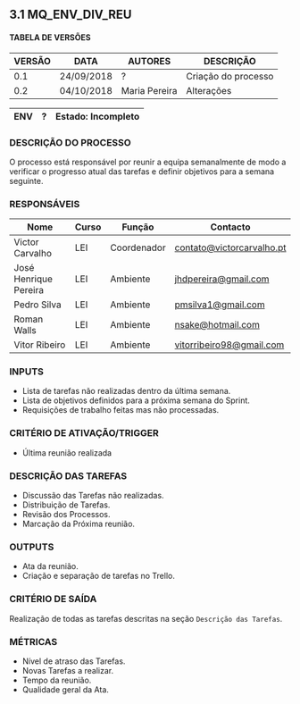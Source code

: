 ## 3.1 MQ_ENV_DIV_REU
#### TABELA DE VERSÕES
| VERSÃO | DATA | AUTORES | DESCRIÇÃO |
|--------|------|---------|-----------|
| 0.1 | 24/09/2018 | ? | Criação do processo |
| 0.2 | 04/10/2018 | Maria Pereira | Alterações |

| ENV | ? | Estado: Incompleto |
| - | - | - |

### **DESCRIÇÃO DO PROCESSO**
O processo está responsável por reunir a equipa semanalmente de modo a verificar o progresso atual das tarefas e definir objetivos para a semana seguinte.

### **RESPONSÁVEIS**
| Nome | Curso | Função | Contacto |
| -    | -     | -      | -        |
| Victor Carvalho       | LEI | Coordenador |contato@victorcarvalho.pt|
| José Henrique Pereira | LEI | Ambiente    |jhdpereira@gmail.com |
| Pedro Silva           | LEI | Ambiente    |pmsilva1@gmail.com  |
| Roman Walls           | LEI | Ambiente    |nsake@hotmail.com  |
| Vitor Ribeiro         | LEI | Ambiente    |vitorribeiro98@gmail.com |

### **INPUTS**
* Lista de tarefas não realizadas dentro da última semana.
* Lista de objetivos definidos para a próxima semana do Sprint.
* Requisições de trabalho feitas mas não processadas.

### **CRITÉRIO DE ATIVAÇÃO/TRIGGER**
* Última reunião realizada

### **DESCRIÇÃO DAS TAREFAS**
* Discussão das Tarefas não realizadas.
* Distribuição de Tarefas.
* Revisão dos Processos.
* Marcação da Próxima reunião.

### **OUTPUTS**
* Ata da reunião.
* Criação e separação de tarefas no Trello.

<div style="page-break-after: always;"></div>

### **CRITÉRIO DE SAÍDA**
Realização de todas as tarefas descritas na seção `Descrição das Tarefas`.

### **MÉTRICAS**
* Nível de atraso das Tarefas.
* Novas Tarefas a realizar.
* Tempo da reunião.
* Qualidade geral da Ata.